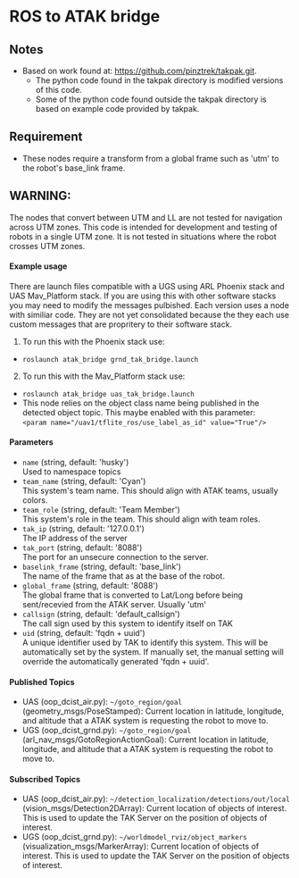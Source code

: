 # ROS to ATAK bridge
## Notes
- Based on work found at: https://github.com/pinztrek/takpak.git.
    - The python code found in the takpak directory is modified versions of this code.
    - Some of the python code found outside the takpak directory is based on example code provided by takpak.  

## Requirement
- These nodes require a transform from a global frame such as 'utm' to the robot's base_link frame.   

## WARNING:  
The nodes that convert between UTM and LL are not tested for navigation across UTM zones. This code is intended for development and testing of robots in a single UTM zone. It is not tested in situations where the robot crosses UTM zones.   

#### Example usage
There are launch files compatible with a UGS using ARL Phoenix stack and UAS Mav_Platform stack. If you are using this with other software stacks you may need to modify the messages pulbished. Each version uses a node with similiar code. They are not yet consolidated because the they each use custom messages that are propritery to their software stack.
1. To run this with the Phoenix stack use:  
- `roslaunch atak_bridge grnd_tak_bridge.launch`  
2. To run this with the Mav_Platform stack use:  
- `roslaunch atak_bridge uas_tak_bridge.launch`  
- This node relies on the object class name being published in the detected object topic. This maybe enabled with this parameter:  
    `<param name="/uav1/tflite_ros/use_label_as_id" value="True"/>`  

#### Parameters
- `name` (string, default: 'husky')  
    Used to namespace topics  
- `team_name` (string, default: 'Cyan')  
    This system's team name. This should align with ATAK teams, usually colors.  
- `team_role` (string, default: 'Team Member')  
    This system's role in the team. This should align with team roles.  
- `tak_ip` (string, default: '127.0.0.1')  
    The IP address of the server  
- `tak_port` (string, default: '8088')  
    The port for an unsecure connection to the server.
- `baselink_frame` (string, default: 'base_link')  
    The name of the frame that as at the base of the robot.
- `global_frame` (string, default: '8088')  
    The global frame that is converted to Lat/Long before being sent/recevied from the ATAK server. Usually 'utm'
- `callsign` (string, default: 'default_callsign')  
    The call sign used by this system to identify itself on TAK  
- `uid` (string, default: 'fqdn + uuid')  
    A unique identifier used by TAK to identify this system. This will be automatically set by the system. If manually set, the manual setting will override the automatically generated 'fqdn + uuid'.  

#### Published Topics
- UAS (oop_dcist_air.py): `~/goto_region/goal` (geometry_msgs/PoseStamped): Current location in latitude, longitude, and altitude that a ATAK system is requesting the robot to move to.   
- UGS (oop_dcist_grnd.py): `~/goto_region/goal` (arl_nav_msgs/GotoRegionActionGoal): Current location in latitude, longitude, and altitude that a ATAK system is requesting the robot to move to.   

#### Subscribed Topics
- UAS (oop_dcist_air.py): `~/detection_localization/detections/out/local` (vision_msgs/Detection2DArray): Current location of objects of interest. This is used to update the TAK Server on the position of objects of interest.
- UGS (oop_dcist_grnd.py): `~/worldmodel_rviz/object_markers` (visualization_msgs/MarkerArray): Current location of objects of interest. This is used to update the TAK Server on the position of objects of interest.

